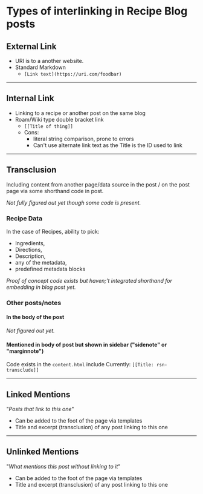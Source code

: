 # Types of interlinking in Recipe Blog posts

## External Link
- URI is to a another website.
- Standard Markdown
	- `[Link text](https://uri.com/foodbar)`
---
## Internal Link
- Linking to a recipe or another post on the same blog
- Roam/Wiki type double bracket link
	- `[[Title of thing]]`
	- Cons:
		- literal string comparison, prone to errors
		- Can't use alternate link text as the Title is the ID used to link
---
## Transclusion
Including content from another page/data source in the post / on the post page via some shorthand code in post.

_Not fully figured out yet though some code is present._

### Recipe Data
In the case of Recipes, ability to pick:
- Ingredients, 
- Directions, 
- Description,
- any of the metadata,
- predefined metadata blocks

*Proof of concept code exists but haven;'t integrated shorthand for embedding in blog post yet.*

### Other posts/notes
#### In the body of the post
*Not figured out yet.*

#### Mentioned in body of post but shown in sidebar ("sidenote" or "marginnote")
Code exists in the `content.html` include
Currently: `[[Title: rsn-transclude]]`

---
## Linked Mentions
"_Posts that link to this one_"
- Can be added to the foot of the page via templates
- Title and excerpt (transclusion) of any post linking to this one
---
## Unlinked Mentions
"_What mentions this post without linking to it_"
- Can be added to the foot of the page via templates
- Title and excerpt (transclusion) of any post linking to this one

